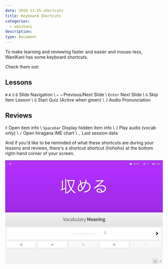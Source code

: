 ```yaml
---
date: 2018-11-25-shortcuts
title: Keyboard Shortcuts
categories:
  - wanikani
description:
type: Document
---
```


To make learning and reviewing faster and easier and mouse-less, WaniKani has some keyboard shortcuts.

Check them out:

## Lessons

`W` `A` `S` `D` Slide Navigation \\
`←` `→` Previous/Next Slide \\
`Enter` Next Slide \\
`G` Skip Item Lesson \\
`Q` Start Quiz (Active when green) \\
`J` Audio Pronunciation

## Reviews


`F` Open item info \\
`Spacebar` Display hidden item info \\
`J` Play audio (vocab only) \\
`/` Open hiragana IME chart \\
`,` Last session data

And if you'd like to be reminded of what these shortcuts are during your lessons and reviews, there's a shortcut shortcut (hohoho) at the bottom right-hand corner of your screen.

![Keyboard Shortcuts](/images/keyboard-shortcuts.gif)
